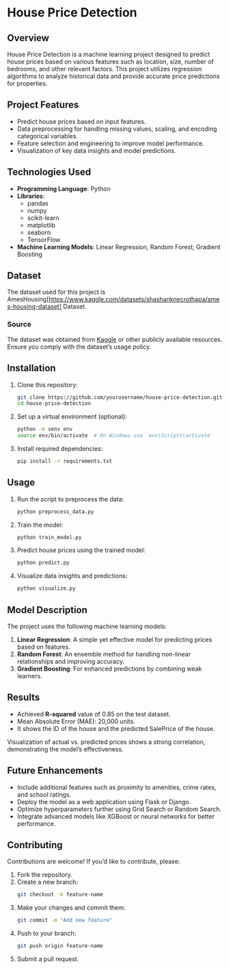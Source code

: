# House Price Detection

## Overview
House Price Detection is a machine learning project designed to predict house prices based on various features such as location, size, number of bedrooms, and other relevant factors. This project utilizes regression algorithms to analyze historical data and provide accurate price predictions for properties.

## Project Features
- Predict house prices based on input features.
- Data preprocessing for handling missing values, scaling, and encoding categorical variables.
- Feature selection and engineering to improve model performance.
- Visualization of key data insights and model predictions.

## Technologies Used
- **Programming Language**: Python
- **Libraries**:
  - pandas
  - numpy
  - scikit-learn
  - matplotlib
  - seaborn
  - TensorFlow
- **Machine Learning Models**: Linear Regression, Random Forest, Gradient Boosting

## Dataset
The dataset used for this project is AmesHousing[https://www.kaggle.com/datasets/shashanknecrothapa/ames-housing-dataset] Dataset. 

### Source
The dataset was obtained from [Kaggle](https://www.kaggle.com/) or other publicly available resources. Ensure you comply with the dataset’s usage policy.

## Installation
1. Clone this repository:
   ```bash
   git clone https://github.com/yourusername/house-price-detection.git
   cd house-price-detection
   ```
2. Set up a virtual environment (optional):
   ```bash
   python -m venv env
   source env/bin/activate  # On Windows use `env\Scripts\activate`
   ```
3. Install required dependencies:
   ```bash
   pip install -r requirements.txt
   ```

## Usage
1. Run the script to preprocess the data:
   ```bash
   python preprocess_data.py
   ```
2. Train the model:
   ```bash
   python train_model.py
   ```
3. Predict house prices using the trained model:
   ```bash
   python predict.py
   ```
4. Visualize data insights and predictions:
   ```bash
   python visualize.py
   ```

## Model Description
The project uses the following machine learning models:
1. **Linear Regression**: A simple yet effective model for predicting prices based on features.
2. **Random Forest**: An ensemble method for handling non-linear relationships and improving accuracy.
3. **Gradient Boosting**: For enhanced predictions by combining weak learners.

## Results
- Achieved **R-squared** value of 0.85 on the test dataset.
- Mean Absolute Error (MAE): 20,000 units.
- It shows the ID of the house and the predicted SalePrice of the house.

Visualization of actual vs. predicted prices shows a strong correlation, demonstrating the model’s effectiveness.

## Future Enhancements
- Include additional features such as proximity to amenities, crime rates, and school ratings.
- Deploy the model as a web application using Flask or Django.
- Optimize hyperparameters further using Grid Search or Random Search.
- Integrate advanced models like XGBoost or neural networks for better performance.

## Contributing
Contributions are welcome! If you’d like to contribute, please:
1. Fork the repository.
2. Create a new branch:
   ```bash
   git checkout -b feature-name
   ```
3. Make your changes and commit them:
   ```bash
   git commit -m "Add new feature"
   ```
4. Push to your branch:
   ```bash
   git push origin feature-name
   ```
5. Submit a pull request.
